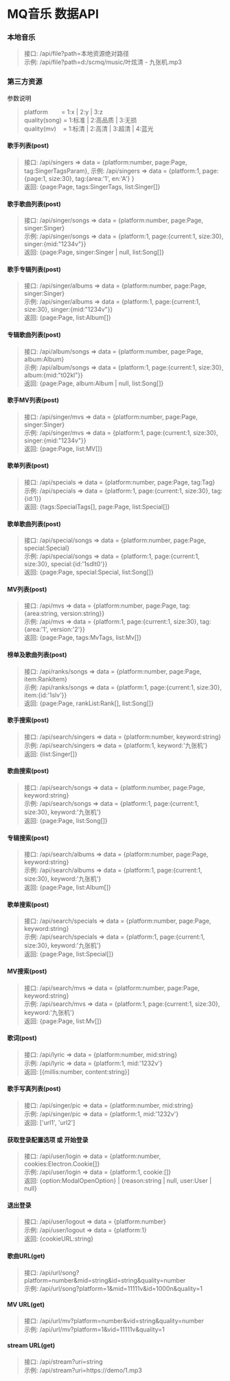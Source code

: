 # MQ音乐 数据API

### 本地音乐

> 接口: /api/file?path=本地资源绝对路径 <br>
> 示例: /api/file?path=d:/scmq/music/叶炫清 - 九张机.mp3

### 第三方资源

参数说明
> platform &nbsp;&nbsp;&nbsp;&nbsp;&nbsp;&nbsp; = 1:x | 2:y | 3:z <br>
> quality(song) = 1:标准 | 2:高品质 | 3:无损 <br>
> quality(mv) &nbsp;&nbsp; = 1:标清 | 2:高清 | 3:超清 | 4:蓝光 <br>

#### 歌手列表(post)

> 接口: /api/singers => data = {platform:number, page:Page, tag:SingerTagsParam},
> 示例: /api/singers => data = {platform:1, page:{page:1, size:30}, tag:{area:'1', en:'A'} } <br>
> 返回: {page:Page, tags:SingerTags, list:Singer[]}

#### 歌手歌曲列表(post)

> 接口: /api/singer/songs => data = {platform:number, page:Page, singer:Singer} <br>
> 示例: /api/singer/songs => data = {platform:1, page:{current:1, size:30}, singer:{mid:"1234v"}} <br>
> 返回: {page:Page, singer:Singer | null, list:Song[]}

#### 歌手专辑列表(post)

> 接口: /api/singer/albums => data = {platform:number, page:Page, singer:Singer} <br>
> 示例: /api/singer/albums => data = {platform:1, page:{current:1, size:30}, singer:{mid:"1234v"}} <br>
> 返回: {page:Page, list:Album[]}

#### 专辑歌曲列表(post)

> 接口: /api/album/songs => data = {platform:number, page:Page, album:Album} <br>
> 示例: /api/album/songs => data = {platform:1, page:{current:1, size:30}, album:{mid:"t02kl"}} <br>
> 返回: {page:Page, album:Album | null, list:Song[]}

#### 歌手MV列表(post)

> 接口: /api/singer/mvs => data = {platform:number, page:Page, singer:Singer} <br>
> 示例: /api/singer/mvs => data = {platform:1, page:{current:1, size:30}, singer:{mid:"1234v"}} <br>
> 返回: {page:Page, list:MV[]}

#### 歌单列表(post)

> 接口: /api/specials => data = {platform:number, page:Page, tag:Tag} <br>
> 示例: /api/specials => data = {platform:1, page:{current:1, size:30}, tag:{id:1}} <br>
> 返回: {tags:SpecialTags[], page:Page, list:Special[]}

#### 歌单歌曲列表(post)

> 接口: /api/special/songs => data = {platform:number, page:Page, special:Special} <br>
> 示例: /api/special/songs => data = {platform:1, page:{current:1, size:30}, special:{id:'1sdlt0'}} <br>
> 返回: {page:Page, special:Special, list:Song[]}

#### MV列表(post)

> 接口: /api/mvs => data = {platform:number, page:Page, tag:{area:string, version:string}} <br>
> 示例: /api/mvs => data = {platform:1, page:{current:1, size:30}, tag:{area:'1', version:'2'}} <br>
> 返回: {page:Page, tags:MvTags, list:Mv[]}

#### 榜单及歌曲列表(post)

> 接口: /api/ranks/songs => data = {platform:number, page:Page, item:RankItem} <br>
> 示例: /api/ranks/songs => data = {platform:1, page:{current:1, size:30}, item:{id:'1slv'}} <br>
> 返回: {page:Page, rankList:Rank[], list:Song[]}

#### 歌手搜索(post)

> 接口: /api/search/singers => data = {platform:number, keyword:string} <br>
> 示例: /api/search/singers => data = {platform:1, keyword:'九张机'} <br>
> 返回: {list:Singer[]}

#### 歌曲搜索(post)

> 接口: /api/search/songs => data = {platform:number, page:Page, keyword:string} <br>
> 示例: /api/search/songs => data = {platform:1, page:{current:1, size:30}, keyword:'九张机'} <br>
> 返回: {page:Page, list:Song[]}

#### 专辑搜索(post)

> 接口: /api/search/albums => data = {platform:number, page:Page, keyword:string} <br>
> 示例: /api/search/albums => data = {platform:1, page:{current:1, size:30}, keyword:'九张机'} <br>
> 返回: {page:Page, list:Album[]}

#### 歌单搜索(post)

> 接口: /api/search/specials => data = {platform:number, page:Page, keyword:string} <br>
> 示例: /api/search/specials => data = {platform:1, page:{current:1, size:30}, keyword:'九张机'} <br>
> 返回: {page:Page, list:Special[]}

#### MV搜索(post)

> 接口: /api/search/mvs => data = {platform:number, page:Page, keyword:string} <br>
> 示例: /api/search/mvs => data = {platform:1, page:{current:1, size:30}, keyword:'九张机'} <br>
> 返回: {page:Page, list:Mv[]}

#### 歌词(post)

> 接口: /api/lyric => data = {platform:number, mid:string} <br>
> 示例: /api/lyric => data = {platform:1, mid:'1232v'} <br>
> 返回: [{millis:number, content:string}]

#### 歌手写真列表(post)

> 接口: /api/singer/pic => data = {platform:number, mid:string} <br>
> 示例: /api/singer/pic => data = {platform:1, mid:'1232v'} <br>
> 返回: ['url1', 'url2']

#### 获取登录配置选项 或 开始登录

> 接口: /api/user/login => data = {platform:number, cookies:Electron.Cookie[]} <br>
> 示例: /api/user/login => data = {platform:1, cookie:[]} <br>
> 返回: {option:ModalOpenOption} | {reason:string | null, user:User | null}

#### 退出登录

> 接口: /api/user/logout => data = {platform:number} <br>
> 示例: /api/user/logout => data = {platform:1} <br>
> 返回: {cookieURL:string}

#### 歌曲URL(get)

> 接口: /api/url/song?platform=number&mid=string&id=string&quality=number <br>
> 示例: /api/url/song?platform=1&mid=11111v&id=1000n&quality=1 <br>

#### MV URL(get)

> 接口: /api/url/mv?platform=number&vid=string&quality=number <br>
> 示例: /api/url/mv?platform=1&vid=11111v&quality=1 <br>

#### stream URL(get)

> 接口: /api/stream?uri=string <br>
> 示例: /api/stream?uri=https://demo/1.mp3 <br>
